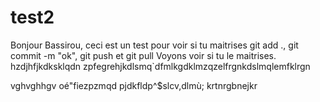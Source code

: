 # test2

Bonjour Bassirou, ceci est un test pour voir si tu maitrises git add ., git commit -m "ok", git push et git pull
Voyons voir si tu le maitrises.
hzdjhfjkdksklqdn
zpfegrehjkdlsmq`dfmlkgdklmzqzelfrgnkdslmqlemfklrgn

vghvghhgv
oé"fiezpzmqd
pjdkfldp^$slcv,dlmù;
krtnrgbnejkr
